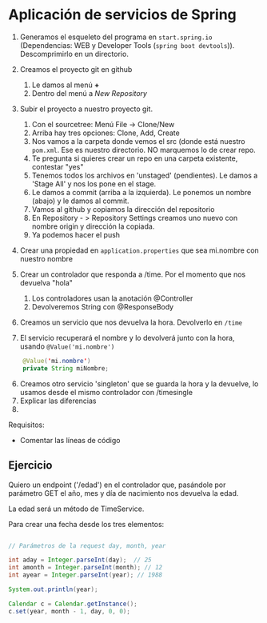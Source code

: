 # Aplicación de servicios de Spring

1. Generamos el esqueleto del programa en `start.spring.io` (Dependencias: WEB y Developer Tools (`spring boot devtools`)). Descomprimirlo en un directorio.
2. Creamos el proyecto git en github 
    1. Le damos al menú **+** 
    2. Dentro del menú a *New Repository*
3. Subir el proyecto a nuestro proyecto git.
   1. Con el sourcetree: Menú File -> Clone/New
   2. Arriba hay tres opciones: Clone, Add, Create
   3. Nos vamos a la carpeta donde vemos el src (donde está nuestro `pom.xml`. Ese es nuestro directorio. NO marquemos lo de crear repo.
   4. Te pregunta si quieres crear un repo en una carpeta existente, contestar "yes"
   5. Tenemos todos los archivos en 'unstaged' (pendientes). Le damos a 'Stage All' y nos los pone en el stage.
   6. Le damos a commit (arriba a la izquierda). Le ponemos un nombre (abajo) y le damos al commit.
   7. Vamos al github y copiamos la dirección del repositorio
   8. En Repository - > Repository Settings creamos uno nuevo con nombre origin y dirección la copiada. 
   9. Ya podemos hacer el push
3. Crear una propiedad en `application.properties` que sea mi.nombre con nuestro nombre
4. Crear un controlador que responda a /time. Por el momento que nos devuelva "hola"
    1.  Los controladores usan la anotación @Controller
    2. Devolveremos String con @ResponseBody




5. Creamos un servicio que nos devuelva la hora. Devolverlo en `/time`

6. El servicio recuperará el nombre y lo devolverá junto con la hora, usando `@Value('mi.nombre')`

```java
    @Value('mi.nombre')
    private String miNombre;
```
6. Creamos otro servicio 'singleton' que se guarda la hora y la devuelve, lo usamos desde el mismo controlador con /timesingle
7. Explicar las diferencias
8. 
Requisitos:

- Comentar las líneas de código


## Ejercicio

Quiero un endpoint ('/edad') en el controlador que, pasándole por parámetro GET el año, mes y día de nacimiento nos devuelva la edad. 

La edad será un método de TimeService.

Para crear una fecha desde los tres elementos:

```java

// Parámetros de la request day, month, year

int aday = Integer.parseInt(day);  // 25
int amonth = Integer.parseInt(month); // 12
int ayear = Integer.parseInt(year); // 1988

System.out.println(year);

Calendar c = Calendar.getInstance();
c.set(year, month - 1, day, 0, 0);  

```